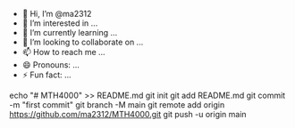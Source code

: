 - 👋 Hi, I’m @ma2312
- 👀 I’m interested in ...
- 🌱 I’m currently learning ...
- 💞️ I’m looking to collaborate on ...
- 📫 How to reach me ...
- 😄 Pronouns: ...
- ⚡ Fun fact: ...

<!---
ma2312/ma2312 is a ✨ special ✨ repository because its `README.md` (this file) appears on your GitHub profile.
You can click the Preview link to take a look at your changes.
--->

echo "# MTH4000" >> README.md
git init
git add README.md
git commit -m "first commit"
git branch -M main
git remote add origin https://github.com/ma2312/MTH4000.git
git push -u origin main
